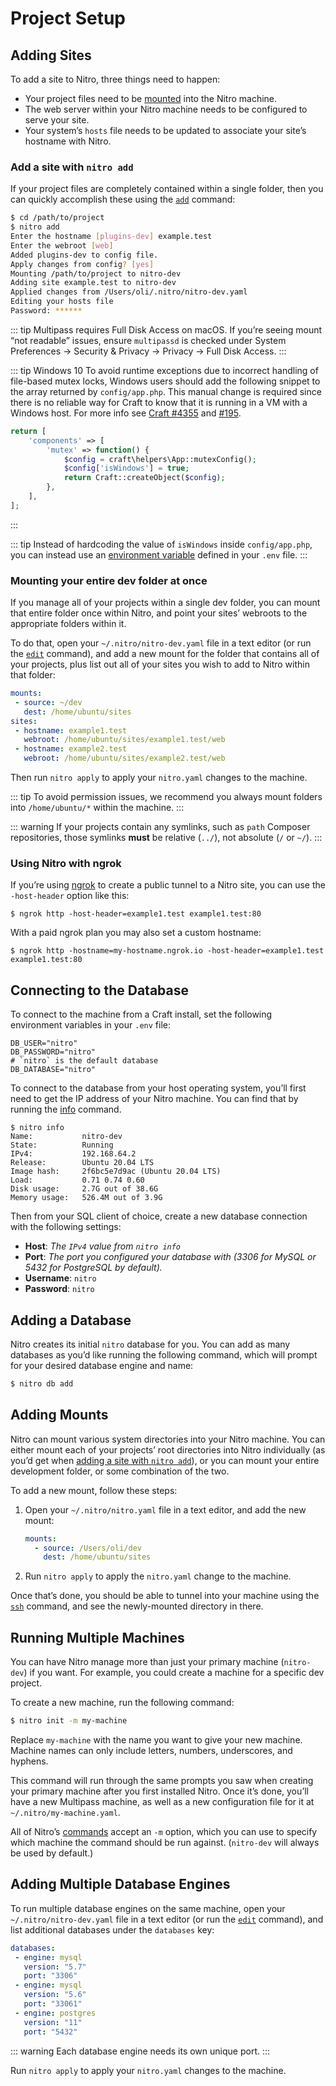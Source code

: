 # Project Setup

## Adding Sites

To add a site to Nitro, three things need to happen:

- Your project files need to be [mounted](#adding-mounts) into the Nitro machine.
- The web server within your Nitro machine needs to be configured to serve your site.
- Your system’s `hosts` file needs to be updated to associate your site’s hostname with Nitro.

### Add a site with `nitro add`

If your project files are completely contained within a single folder, then you can quickly accomplish these using
the [`add`](#add) command:

```bash
$ cd /path/to/project
$ nitro add
Enter the hostname [plugins-dev] example.test
Enter the webroot [web]
Added plugins-dev to config file.
Apply changes from config? [yes]
Mounting /path/to/project to nitro-dev
Adding site example.test to nitro-dev
Applied changes from /Users/oli/.nitro/nitro-dev.yaml
Editing your hosts file
Password: ******
```

::: tip
Multipass requires Full Disk Access on macOS. If you’re seeing mount “not readable” issues, ensure `multipassd` is checked under System Preferences → Security & Privacy → Privacy → Full Disk Access.
:::

::: tip Windows 10
To avoid runtime exceptions due to incorrect handling of file-based mutex locks, Windows users should add the following snippet to the array returned by `config/app.php`. This manual change is required since there is no reliable way for Craft to know that it is running in a VM with a Windows host. For more info see [Craft #4355](https://github.com/craftcms/cms/issues/4355) and [#195](https://github.com/craftcms/nitro/issues/195).
```php
return [
    'components' => [
        'mutex' => function() {
            $config = craft\helpers\App::mutexConfig();
            $config['isWindows'] = true;
            return Craft::createObject($config);
        },
    ],
];
```
:::

::: tip
Instead of hardcoding the value of `isWindows` inside `config/app.php`, you can instead use an [environment variable](/3.x/config/#config-files) defined in your `.env` file.
:::

### Mounting your entire dev folder at once

If you manage all of your projects within a single dev folder, you can mount that entire folder once within Nitro, and point your sites’ webroots to the appropriate folders within it.

To do that, open your `~/.nitro/nitro-dev.yaml` file in a text editor (or run the [`edit`](commands.md#edit) command), and add a new mount for the folder that contains all of your projects, plus list out all of your sites you wish to add to Nitro within that folder:

```yaml
mounts:
 - source: ~/dev
   dest: /home/ubuntu/sites
sites:
 - hostname: example1.test
   webroot: /home/ubuntu/sites/example1.test/web
 - hostname: example2.test
   webroot: /home/ubuntu/sites/example2.test/web
```

Then run `nitro apply` to apply your `nitro.yaml` changes to the machine.

::: tip
To avoid permission issues, we recommend you always mount folders into `/home/ubuntu/*` within the machine.
:::

::: warning
If your projects contain any symlinks, such as `path` Composer repositories, those symlinks **must** be relative (`../`), not absolute (`/` or `~/`).
:::

### Using Nitro with ngrok

If you’re using [ngrok](https://ngrok.com/) to create a public tunnel to a Nitro site, you can use the `-host-header` option like this:

```
$ ngrok http -host-header=example1.test example1.test:80
```

With a paid ngrok plan you may also set a custom hostname:

```
$ ngrok http -hostname=my-hostname.ngrok.io -host-header=example1.test example1.test:80
```

## Connecting to the Database

To connect to the machine from a Craft install, set the following environment variables in your `.env` file:

```
DB_USER="nitro"
DB_PASSWORD="nitro"
# `nitro` is the default database
DB_DATABASE="nitro"
```

To connect to the database from your host operating system, you’ll first need to get the IP address of your Nitro machine. You can find that by running the [info](#info) command.

```
$ nitro info
Name:           nitro-dev
State:          Running
IPv4:           192.168.64.2
Release:        Ubuntu 20.04 LTS
Image hash:     2f6bc5e7d9ac (Ubuntu 20.04 LTS)
Load:           0.71 0.74 0.60
Disk usage:     2.7G out of 38.6G
Memory usage:   526.4M out of 3.9G
```

Then from your SQL client of choice, create a new database connection with the following settings:

- **Host**: _The `IPv4` value from `nitro info`_
- **Port**: _The port you configured your database with (3306 for MySQL or 5432 for PostgreSQL by default)._
- **Username**: `nitro`
- **Password**: `nitro`

## Adding a Database

Nitro creates its initial `nitro` database for you. You can add as many databases as you’d like running the following command, which will prompt for your desired database engine and name:

```bash
$ nitro db add
```

## Adding Mounts

Nitro can mount various system directories into your Nitro machine. You can either mount each of your projects’
root directories into Nitro individually (as you’d get when [adding a site with `nitro
add`](#add-a-site-with-nitro-add)), or you can mount your entire development folder, or some combination of the two.

To add a new mount, follow these steps:

1. Open your `~/.nitro/nitro.yaml` file in a text editor, and add the new mount:

   ```yaml
   mounts:
     - source: /Users/oli/dev
       dest: /home/ubuntu/sites
   ```

2. Run `nitro apply` to apply the `nitro.yaml` change to the machine.

Once that’s done, you should be able to tunnel into your machine using the [`ssh`](#ssh) command, and see the
newly-mounted directory in there.

## Running Multiple Machines

You can have Nitro manage more than just your primary machine (`nitro-dev`) if you want. For example, you could
create a machine for a specific dev project.

To create a new machine, run the following command:

```bash
$ nitro init -m my-machine
```

Replace `my-machine` with the name you want to give your new machine. Machine names can only include letters,
numbers, underscores, and hyphens.

This command will run through the same prompts you saw when creating your primary machine after you first installed
Nitro. Once it’s done, you’ll have a new Multipass machine, as well as a new configuration file for it at
`~/.nitro/my-machine.yaml`.

All of Nitro’s [commands](commands.md) accept an `-m` option, which you can use to specify which machine the command
should be run against. (`nitro-dev` will always be used by default.)

## Adding Multiple Database Engines

To run multiple database engines on the same machine, open your `~/.nitro/nitro-dev.yaml` file in a text editor (or
run the [`edit`](commands.md#edit) command), and list additional databases under the `databases` key:

```yaml
databases:
 - engine: mysql
   version: "5.7"
   port: "3306"
 - engine: mysql
   version: "5.6"
   port: "33061"
 - engine: postgres
   version: "11"
   port: "5432"
```

::: warning
Each database engine needs its own unique port.
:::

Run `nitro apply` to apply your `nitro.yaml` changes to the machine.

